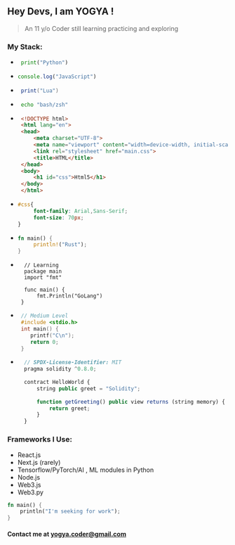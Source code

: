 ## Hey Devs, I am YOGYA !
> An 11 y/o Coder still learning practicing and exploring 


### My Stack:
 - ```python
    print("Python")
   ```
 - ```JavaScript
   console.log("JavaScript")
   ```
 - ```Lua
    print("Lua")
   ```
 - ```sh
    echo "bash/zsh"
   ```
 - ```html
    <!DOCTYPE html>
    <html lang="en">
    <head>
        <meta charset="UTF-8">
        <meta name="viewport" content="width=device-width, initial-scale=1.0">
        <link rel="stylesheet" href="main.css">
        <title>HTML</title>
    </head>
    <body>
        <h1 id="css">Html5</h1>
    </body>
    </html>
   ```
 - ```CSS
   #css{
        font-family: Arial,Sans-Serif;
        font-size: 70px;
   }
   ```
 - ```Rust
   fn main() {
        println!("Rust");
   }
   ```
 - ```GoLang
     // Learning
     package main
     import "fmt"

     func main() {
         fmt.Println("GoLang")
    }
   ``` 
 - ```C
    // Medium Level
    #include <stdio.h>
    int main() {
       printf("C\n");
       return 0;
    }
   ```
- ```JavaScript
    // SPDX-License-Identifier: MIT
    pragma solidity ^0.8.0;
    
    contract HelloWorld {
        string public greet = "Solidity";
    
        function getGreeting() public view returns (string memory) {
            return greet;
        }
    }
  ```

### Frameworks I Use:
- React.js
- Next.js (rarely)
- Tensorflow/PyTorch/AI , ML modules in Python
- Node.js
- Web3.js
- Web3.py

```rust
fn main() {
    println("I'm seeking for work");
}
```
#### Contact me at yogya.coder@gmail.com
